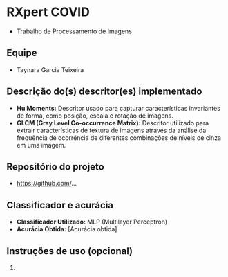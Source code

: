 # **RXpert COVID**
- Trabalho de Processamento de Imagens

## **Equipe**
- Taynara Garcia Teixeira

## **Descrição do(s) descritor(es) implementado**
- **Hu Moments:** Descritor usado para capturar características invariantes de forma, como posição, escala e rotação de imagens.
- **GLCM (Gray Level Co-occurrence Matrix):** Descritor utilizado para extrair características de textura de imagens através da análise da frequência de ocorrência de diferentes combinações de níveis de cinza em uma imagem.

## **Repositório do projeto**
- https://github.com/...

## **Classificador e acurácia**
- **Classificador Utilizado:** MLP (Multilayer Perceptron)
- **Acurácia Obtida:** [Acurácia obtida]

## **Instruções de uso (opcional)**
1. 
